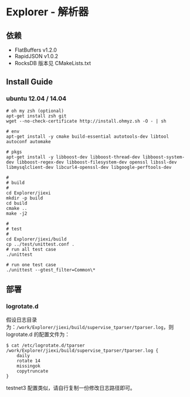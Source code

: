 # Explorer - 解析器

## 依赖

* FlatBuffers v1.2.0
* RapidJSON   v1.0.2
* RocksDB     版本见 CMakeLists.txt

## Install Guide
### ubuntu 12.04 / 14.04

```
# oh my zsh (optional)
apt-get install zsh git
wget --no-check-certificate http://install.ohmyz.sh -O - | sh

# env
apt-get install -y cmake build-essential autotools-dev libtool autoconf automake

# pkgs
apt-get install -y libboost-dev libboost-thread-dev libboost-system-dev libboost-regex-dev libboost-filesystem-dev openssl libssl-dev libmysqlclient-dev libcurl4-openssl-dev libgoogle-perftools-dev

#
# build
#
cd Explorer/jiexi
mkdir -p build
cd build
cmake ..
make -j2

#
# test
#
cd Explorer/jiexi/build
cp ../test/unittest.conf .
# run all test case
./unittest

# run one test case
./unittest --gtest_filter=Common\*
```

## 部署
### logrotate.d

假设日志目录为：`/work/Explorer/jiexi/build/supervise_tparser/tparser.log`，则 logrotate.d 的配置文件为：

```
$ cat /etc/logrotate.d/tparser
/work/Explorer/jiexi/build/supervise_tparser/tparser.log {
    daily
    rotate 14
    missingok
    copytruncate
}
```

testnet3 配置类似，请自行复制一份修改日志路径即可。
